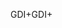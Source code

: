 <span data-ttu-id="72545-101">GDI+</span><span class="sxs-lookup"><span data-stu-id="72545-101">GDI+</span></span>